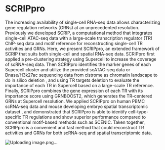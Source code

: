# SCRIPpro
The increasing availability of single-cell RNA-seq data allows characterizing gene regulation networks (GRNs) at an unprecedented resolution. Previously we developed SCRIP, a computational method that integrates single-cell ATAC-seq data with a large-scale transcription regulator (TR) ChIP-seq data and motif reference for reconstructing single-cell TR activities and GRNs. Here, we present SCRIPpro, an extended framework of SCRIP that suits both single-cell and spatial RNA-seq data. SCRIPpro first applied a pre-clustering strategy using Supercell to increase the coverage of scRNA-seq data. Then SCRIPpro identifies the marker genes of each Supercell cluster and utilize the provided scATAC-seq data or Dnase/H3k27ac sequencing data from cistrome as chromatin landscape to do in silico deletion , and using TR targets deletion to evaluate the importance of each TR in Supercell based on a large-scale TR reference. Finally, SCRIPpro combines the gene expression of each TR with its importance score using GRNBOOST2, which generates the TR-centered GRNs at Supercell resolution. We applied SCRIPpro on human PBMC scRNA-seq data and mouse developing embryo spatial transcriptomic dataset , and demonstrated that SCRIPpro is able to identify cell-type-specific TR regulations and show superior performance compared to conventional motif-based methods such as SCENIC. Taken together, SCRIPpro is a convenient and fast method that could reconstruct TR activities and GRNs for both scRNA-seq and spatial transcriptomic data.

![Uploading image.png…]()

